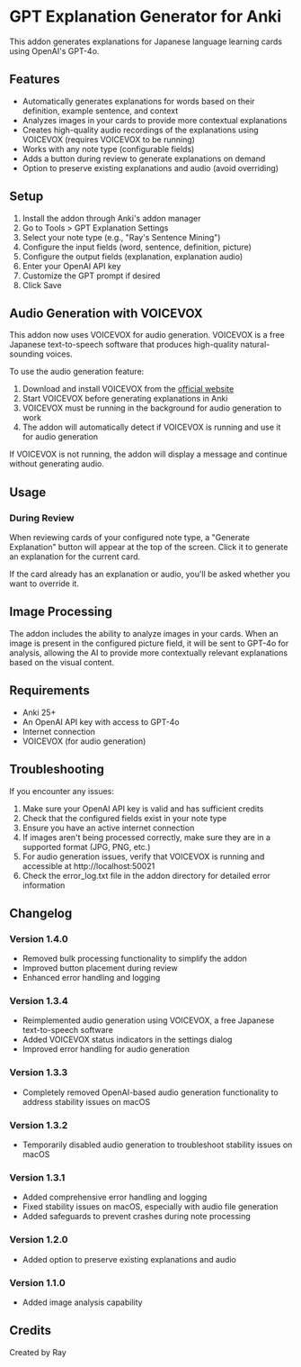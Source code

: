 # GPT Explanation Generator for Anki

This addon generates explanations for Japanese language learning cards using OpenAI's GPT-4o.

## Features

- Automatically generates explanations for words based on their definition, example sentence, and context
- Analyzes images in your cards to provide more contextual explanations
- Creates high-quality audio recordings of the explanations using VOICEVOX (requires VOICEVOX to be running)
- Works with any note type (configurable fields)
- Adds a button during review to generate explanations on demand
- Option to preserve existing explanations and audio (avoid overriding)

## Setup

1. Install the addon through Anki's addon manager
2. Go to Tools > GPT Explanation Settings
3. Select your note type (e.g., "Ray's Sentence Mining")
4. Configure the input fields (word, sentence, definition, picture)
5. Configure the output fields (explanation, explanation audio)
6. Enter your OpenAI API key
7. Customize the GPT prompt if desired
8. Click Save

## Audio Generation with VOICEVOX

This addon now uses VOICEVOX for audio generation. VOICEVOX is a free Japanese text-to-speech software that produces high-quality natural-sounding voices.

To use the audio generation feature:

1. Download and install VOICEVOX from the [official website](https://voicevox.hiroshiba.jp/)
2. Start VOICEVOX before generating explanations in Anki
3. VOICEVOX must be running in the background for audio generation to work
4. The addon will automatically detect if VOICEVOX is running and use it for audio generation

If VOICEVOX is not running, the addon will display a message and continue without generating audio.

## Usage

### During Review

When reviewing cards of your configured note type, a "Generate Explanation" button will appear at the top of the screen. Click it to generate an explanation for the current card.

If the card already has an explanation or audio, you'll be asked whether you want to override it.

## Image Processing

The addon includes the ability to analyze images in your cards. When an image is present in the configured picture field, it will be sent to GPT-4o for analysis, allowing the AI to provide more contextually relevant explanations based on the visual content.

## Requirements

- Anki 25+
- An OpenAI API key with access to GPT-4o
- Internet connection
- VOICEVOX (for audio generation)

## Troubleshooting

If you encounter any issues:

1. Make sure your OpenAI API key is valid and has sufficient credits
2. Check that the configured fields exist in your note type
3. Ensure you have an active internet connection
4. If images aren't being processed correctly, make sure they are in a supported format (JPG, PNG, etc.)
5. For audio generation issues, verify that VOICEVOX is running and accessible at http://localhost:50021
6. Check the error_log.txt file in the addon directory for detailed error information

## Changelog

### Version 1.4.0
- Removed bulk processing functionality to simplify the addon
- Improved button placement during review
- Enhanced error handling and logging

### Version 1.3.4
- Reimplemented audio generation using VOICEVOX, a free Japanese text-to-speech software
- Added VOICEVOX status indicators in the settings dialog
- Improved error handling for audio generation

### Version 1.3.3
- Completely removed OpenAI-based audio generation functionality to address stability issues on macOS

### Version 1.3.2
- Temporarily disabled audio generation to troubleshoot stability issues on macOS

### Version 1.3.1
- Added comprehensive error handling and logging
- Fixed stability issues on macOS, especially with audio file generation
- Added safeguards to prevent crashes during note processing

### Version 1.2.0
- Added option to preserve existing explanations and audio

### Version 1.1.0
- Added image analysis capability

## Credits

Created by Ray 